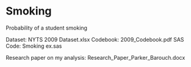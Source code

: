 # Smoking
Probability of a student smoking

Dataset: NYTS 2009 Dataset.xlsx
Codebook: 2009_Codebook.pdf
SAS Code: Smoking ex.sas

Research paper on my analysis: Research_Paper_Parker_Barouch.docx

